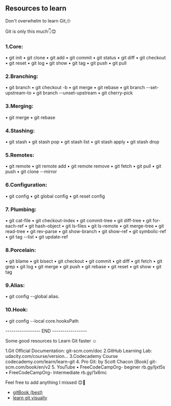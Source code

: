 ## Resources to learn

Don't overwhelm to learn Git,🙄

Git is only this much👇😊

### 1.Core:
•   git init
•   git clone
•   git add
•   git commit
•   git status
•   git diff
•   git checkout
•   git reset
•   git log
•   git show
•   git tag
•   git push
•   git pull

### 2.Branching:
•   git branch
•   git checkout -b
•   git merge
•   git rebase
•   git branch --set-upstream-to
•   git branch --unset-upstream
•   git cherry-pick

### 3.Merging:
•   git merge
•   git rebase

### 4.Stashing:
•   git stash
•   git stash pop
•   git stash list
•   git stash apply
•   git stash drop

### 5.Remotes:
•   git remote
•   git remote add
•   git remote remove
•   git fetch
•   git pull
•   git push
•   git clone --mirror

### 6.Configuration:
•   git config
•   git global config
•   git reset config

### 7. Plumbing:
•   git cat-file
•   git checkout-index
•   git commit-tree
•   git diff-tree
•   git for-each-ref
•   git hash-object
•   git ls-files
•   git ls-remote
•   git merge-tree
•   git read-tree
•   git rev-parse
•   git show-branch
•   git show-ref
•   git symbolic-ref
•   git tag --list
•   git update-ref

### 8.Porcelain:
•   git blame
•   git bisect
•   git checkout
•   git commit
•   git diff
•   git fetch
•   git grep
•   git log
•   git merge
•   git push
•   git rebase
•   git reset
•   git show
•   git tag

### 9.Alias:
•   git config --global alias.<alias> <command>

### 10.Hook:
•   git config --local core.hooksPath <path>

----------------- END -----------------

Some good resources to Learn Git faster ☺️

1.Git Official Documentation:
   git-scm.com/doc
2.GitHub Learning Lab:
udacity.com/course/version…
3.Codecademy Course
   codecademy.com/learn/learn-git
4. Pro Git: by Scott Chacon [Book]
   git-scm.com/book/en/v2
5. YouTube
• FreeCodeCampOrg- beginer
  rb.gy/ljxt5s
• FreeCodeCampOrg- Intermediate
  rb.gy/1x6mc

Feel free to add anything I missed 😊🌱









- [gitBook (best)](https://git-scm.com/book/en/v2)
- [learn git visually](https://git-school.github.io/visualizing-git/) 
